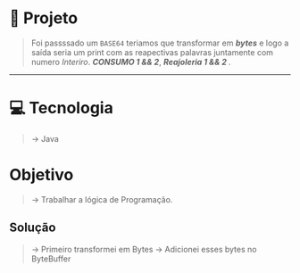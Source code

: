# 📍 Projeto
> Foi passssado um `BASE64` teriamos que transformar em <em><strong>bytes</strong></em> e logo a saída seria um print com as reapectivas palavras juntamente com numero <em>Interiro</em>. <em><strong>CONSUMO 1 && 2</strong></em>, <em><strong>Reajoleria 1 && 2 </strong></em>.
---

# 💻 Tecnologia 
> -> Java

# Objetivo 
> -> Trabalhar a lógica de Programação. 

## Solução 
> -> Primeiro transformei em Bytes 
  -> Adicionei esses bytes no ByteBuffer